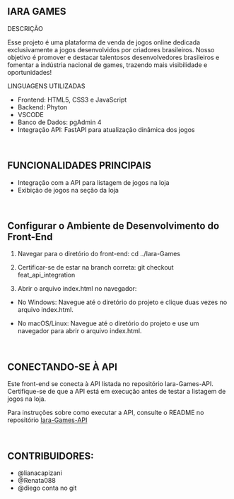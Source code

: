 ## IARA GAMES 

DESCRIÇÃO 

Esse projeto é uma plataforma de venda de jogos online dedicada exclusivamente a jogos desenvolvidos por criadores brasileiros. Nosso objetivo é promover e destacar talentosos desenvolvedores brasileiros e fomentar a indústria nacional de games, trazendo mais visibilidade e oportunidades! 

LINGUAGENS UTILIZADAS

- Frontend: HTML5, CSS3 e JavaScript
- Backend: Phyton 
- VSCODE
- Banco de Dados: pgAdmin 4
- Integração API: FastAPI para atualização dinâmica dos jogos

<br/>

## FUNCIONALIDADES PRINCIPAIS

- Integração com a API para listagem de jogos na loja
- Exibição de jogos na seção da loja

<br/>

## Configurar o Ambiente de Desenvolvimento do Front-End

1. Navegar para o diretório do front-end:
  cd ../Iara-Games

3. Certificar-se de estar na branch correta:
    git checkout feat_api_integration

5. Abrir o arquivo index.html no navegador:
  - No Windows:
    Navegue até o diretório do projeto e clique duas vezes no arquivo index.html.
    
  - No macOS/Linux:
    Navegue até o diretório do projeto e use um navegador para abrir o arquivo index.html.
    
<br/>


## CONECTANDO-SE À API

Este front-end se conecta à API listada no repositório Iara-Games-API. Certifique-se de que a API está em execução antes de testar a listagem de jogos na loja.

Para instruções sobre como executar a API, consulte o README no repositório [Iara-Games-API](https://github.com/lianacapizani/Iara-Games-API/blob/main/README.md)

<br>



  ## CONTRIBUIDORES:

  - @lianacapizani
  - @Renata088
  - @diego conta no git


